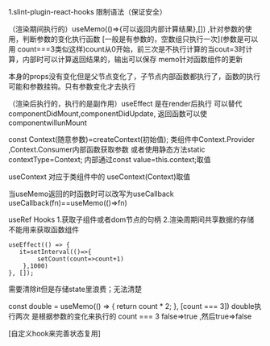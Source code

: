 1.slint-plugin-react-hooks 限制语法（保证安全）

（渲染期间执行的）useMemo(()=>{可以返回内部计算结果},[]) ,针对参数的使用，判断参数的变化执行函数    [一般是有参数的，空数组只执行一次](参数是可以用 count===3类似这样)count从0开始，前三次是不执行计算的当cout=3时计算，内部时可以计算返回结果的，输出可以保存
memo针对函数组件的更新


本身的props没有变化但是父节点变化了，子节点内部函数都执行了，函数的执行可能和参数挂钩。只有参数变化才去执行

（渲染后执行的，执行的是副作用）useEffect 是在render后执行
可以替代componentDidMount,componentDidUpdate,
返回函数可以使componentwillunMount


const Context(随意参数)=createContext(初始值);
类组件中Context.Provider ,Context.Consumer内部函数获取参数
或者使用静态方法static contextType=Context; 内部通过const value=this.context;取值

useContext 对应于类组件中的
useContext(Context)取值


当useMemo返回的时函数时可以改写为useCallback
useCallback(fn)==useMemo(()=>fn)


useRef   Hooks
1.获取子组件或者dom节点的句柄
2.渲染周期间共享数据的存储
不能用来获取函数组件

    useEffect(() => {
       it=setInterval(()=>{
            setCount(count=>count+1)
        },1000)
    }, []);
需要清除it但是存储state里浪费；无法清楚



const double = useMemo(() => {
    return count * 2;
}, [count === 3])
double执行两次 是根据参数的变化来执行的 count === 3 false=>true  ,然后true=>false

[自定义hook来完善状态复用]



